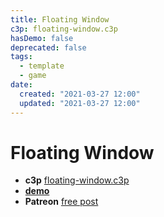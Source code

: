 ```yaml
---
title: Floating Window
c3p: floating-window.c3p
hasDemo: false
deprecated: false
tags:
  - template
  - game 
date:
  created: "2021-03-27 12:00"
  updated: "2021-03-27 12:00"
---
```

# Floating Window

* **c3p** [floating-window.c3p](source/c3p/floating-window.c3p)
* <a href="https://c3demo.stranianelli.com/template/017-floating-window/demo" target="popup" onclick="window.open('https://c3demo.stranianelli.com/template/017-floating-window/demo','test', 'width=256,height=256,menubar=false,toolbar=false,location=false,resizable=false,status=false')">**demo**</a>
* **Patreon** [free post](https://www.patreon.com/posts/floating-window-49310467)
